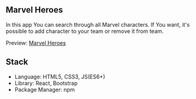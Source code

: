 ## Marvel Heroes

In this app You can search through all Marvel characters. If You want, it's possible to add character to your team or remove it from team.

Preview: <a href='https://lmilica.github.io/marvel-heroes/'>Marvel Heroes</a>

## Stack

- Language: HTML5, CSS3, JS(ES6+)
- Library: React, Bootstrap
- Package Manager: npm
